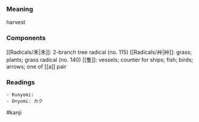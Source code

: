 ### Meaning

harvest

### Components

[[Radicals/禾|禾]]: 2-branch tree radical (no. 115) [[Radicals/艸|艸]]: grass; plants; grass radical (no. 140) [[隻]]: vessels; counter for ships; fish; birds; arrows; one of [[a]] pair

### Readings

```
- Kunyomi: 
- Onyomi: カク
```

#kanji